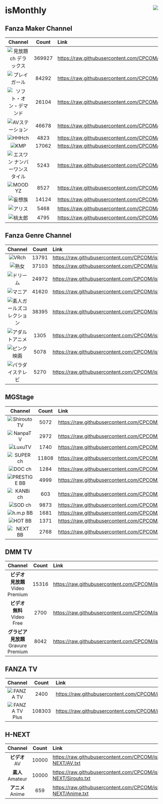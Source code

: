 # isMonthly <img align="right" src="https://img.shields.io/github/last-commit/CPCOM/isMonthly"/>  
  
## Fanza Maker Channel  
| Channel | Count | Link |  
| :-----: | :---: | :--- |  
|![見放題ch デラックス](https://p.dmm.co.jp/p/mt/top/logo/premium_list.png)| 369927 | https://raw.githubusercontent.com/CPCOM/isMonthly/main/Fanza/PREMIUM.txt |  
|![プレイガール](https://p.dmm.co.jp/p/mt/top/logo/playgirl_list.png)| 84292 | https://raw.githubusercontent.com/CPCOM/isMonthly/main/Fanza/PLAYGIRL.txt |  
|![ソフト・オン・デマンド](https://p.dmm.co.jp/p/mt/top/logo/sod_list.png)| 26104 | https://raw.githubusercontent.com/CPCOM/isMonthly/main/Fanza/SOD.txt |  
|![AVステーション](https://p.dmm.co.jp/p/mt/top/logo/avstation_list.png)| 46678 | https://raw.githubusercontent.com/CPCOM/isMonthly/main/Fanza/AVSTATION.txt |  
|![HHHch](https://p.dmm.co.jp/p/mt/top/logo/hhh_list.png)| 4823 | https://raw.githubusercontent.com/CPCOM/isMonthly/main/Fanza/HHH.txt |  
|![KMP](https://p.dmm.co.jp/p/mt/top/logo/kmp_list.png)| 17062 | https://raw.githubusercontent.com/CPCOM/isMonthly/main/Fanza/KMP.txt |  
|![エスワン ナンバーワンスタイル](https://p.dmm.co.jp/p/mt/top/logo/s1_list.png)| 5243 | https://raw.githubusercontent.com/CPCOM/isMonthly/main/Fanza/S1.txt |  
|![MOODYZ](https://p.dmm.co.jp/p/mt/top/logo/moodyz_list.png)| 8527 | https://raw.githubusercontent.com/CPCOM/isMonthly/main/Fanza/MOODYZ.txt |  
|![妄想族](https://p.dmm.co.jp/p/mt/top/logo/mousouzoku_list.png)| 14124 | https://raw.githubusercontent.com/CPCOM/isMonthly/main/Fanza/MOUSOUZOKU.txt |  
|![アリス](https://p.dmm.co.jp/p/mt/top/logo/alice_list.png)| 5468 | https://raw.githubusercontent.com/CPCOM/isMonthly/main/Fanza/ALICE.txt |  
|![桃太郎](https://p.dmm.co.jp/p/mt/top/logo/momotaroubb_list.png)| 4795 | https://raw.githubusercontent.com/CPCOM/isMonthly/main/Fanza/MOMOTAROUBB.txt |  
  
## Fanza Genre Channel  
| Channel | Count | Link |  
| :-----: | :---: | :--- |  
|![VRch](https://p.dmm.co.jp/p/mt/top/logo/vr_list.png)| 13791 | https://raw.githubusercontent.com/CPCOM/isMonthly/main/Fanza/VR.txt |  
|![熟女](https://p.dmm.co.jp/p/mt/top/logo/jukujo_list.png)| 37103 | https://raw.githubusercontent.com/CPCOM/isMonthly/main/Fanza/JUKUJO.txt |  
|![ドリーム](https://p.dmm.co.jp/p/mt/top/logo/dream_list.png)| 24972 | https://raw.githubusercontent.com/CPCOM/isMonthly/main/Fanza/DREAM.txt |  
|![マニア](https://p.dmm.co.jp/p/mt/top/logo/mania_list.png)| 41620 | https://raw.githubusercontent.com/CPCOM/isMonthly/main/Fanza/MANIA.txt |  
|![素人ガールズコレクション](https://p.dmm.co.jp/p/mt/top/logo/shirouto_list.png)| 38395 | https://raw.githubusercontent.com/CPCOM/isMonthly/main/Fanza/SHIROUTO.txt |  
|![アダルトアニメ](https://p.dmm.co.jp/p/mt/top/logo/animech_list.png)| 1305 | https://raw.githubusercontent.com/CPCOM/isMonthly/main/Fanza/ANIMECH.txt |  
|![ピンク映画](https://p.dmm.co.jp/p/mt/top/logo/nikkatsu_list.png)| 5078 | https://raw.githubusercontent.com/CPCOM/isMonthly/main/Fanza/NIKKATSU.txt |  
|![パラダイステレビ](https://p.dmm.co.jp/p/mt/top/logo/paradisetv_list.png)| 5270 | https://raw.githubusercontent.com/CPCOM/isMonthly/main/Fanza/PARADISETV.txt |  
  
## MGStage  
| Channel | Count | Link |  
| :-----: | :---: | :--- |  
|![ShiroutoTV](https://static.mgstage.com/mgs/img/pc/s_banner-shirouto2.jpg)| 5072 | https://raw.githubusercontent.com/CPCOM/isMonthly/main/MGS/ShiroutoTV.txt |  
|![NanpaTV](https://static.mgstage.com/mgs/img/pc/s_banner-nanpa.jpg)| 2972 | https://raw.githubusercontent.com/CPCOM/isMonthly/main/MGS/NanpaTV.txt |  
|![LuxuTV](https://static.mgstage.com/mgs/img/pc/s_banner-luxu.jpg)| 1740 | https://raw.githubusercontent.com/CPCOM/isMonthly/main/MGS/LuxuTV.txt |  
|![SUPER ch](https://static.mgstage.com/mgs/img/pc/s_banner-superch.jpg)| 11808 | https://raw.githubusercontent.com/CPCOM/isMonthly/main/MGS/SuperCH.txt |  
|![DOC ch](https://static.mgstage.com/mgs/img/pc/s_banner-DOC.jpg)| 1284 | https://raw.githubusercontent.com/CPCOM/isMonthly/main/MGS/DocCH.txt |  
|![PRESTIGE BB](https://static.mgstage.com/mgs/img/pc/s_banner-pre2.jpg)| 4999 | https://raw.githubusercontent.com/CPCOM/isMonthly/main/MGS/PrestigeBB.txt |  
|![KANBi ch](https://static.mgstage.com/mgs/img/pc/s_banner-kanbich.jpg)| 603 | https://raw.githubusercontent.com/CPCOM/isMonthly/main/MGS/KanbiCH.txt |  
|![SOD ch](https://static.mgstage.com/mgs/img/pc/s_banner-sod.jpg)| 9873 | https://raw.githubusercontent.com/CPCOM/isMonthly/main/MGS/SodCH.txt |  
|![h.m.p BB](https://static.mgstage.com/mgs/img/pc/s_banner-hmp.jpg)| 1681 | https://raw.githubusercontent.com/CPCOM/isMonthly/main/MGS/hmpBB.txt |  
|![HOT BB](https://static.mgstage.com/mgs/img/pc/s_banner-hot.jpg)| 1371 | https://raw.githubusercontent.com/CPCOM/isMonthly/main/MGS/hotBB.txt |  
|![NEXT BB](https://static.mgstage.com/mgs/img/pc/s_banner-next.jpg)| 2768 | https://raw.githubusercontent.com/CPCOM/isMonthly/main/MGS/NextBB.txt |  
  
## DMM TV  
| Channel | Count | Link |  
| :-----: | :---: | :--- |  
|**ビデオ 見放題**<br />Video Premium | 15316 | https://raw.githubusercontent.com/CPCOM/isMonthly/main/DMMTV/DMMTV_Video_Premium.txt |  
|**ビデオ 無料**<br />Video Free | 2700 | https://raw.githubusercontent.com/CPCOM/isMonthly/main/DMMTV/DMMTV_Video_Free.txt |  
|**グラビア 見放題**<br />Gravure Premium | 8042 | https://raw.githubusercontent.com/CPCOM/isMonthly/main/DMMTV/DMMTV_Gravure_Premium.txt |  
  
## FANZA TV  
| Channel | Count | Link |  
| :-----: | :---: | :--- |  
|![FANZA TV](https://panda.dmm.com/premium_lp/welcome/fanzatv/logo_fanzatv.png)| 2400 | https://raw.githubusercontent.com/CPCOM/isMonthly/main/FANZATV/FANZA_TV.txt |  
|![FANZA TV Plus](https://panda.dmm.com/premium_lp/welcome_fanzatvplus/logo_fanzatvplus_1.png)| 108303 | https://raw.githubusercontent.com/CPCOM/isMonthly/main/FANZATV/FANZA_TV_Plus.txt |  
  
## H-NEXT  
| Channel | Count | Link |  
| :-----: | :---: | :--- |  
|**ビデオ**<br />AV | 10000 | https://raw.githubusercontent.com/CPCOM/isMonthly/main/H-NEXT/AV.txt |  
|**素人**<br />Amateur | 10000 | https://raw.githubusercontent.com/CPCOM/isMonthly/main/H-NEXT/Sirouto.txt |  
|**アニメ**<br />Anime | 659 | https://raw.githubusercontent.com/CPCOM/isMonthly/main/H-NEXT/Anime.txt |  
  